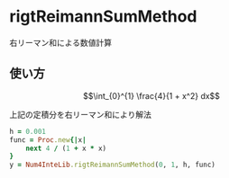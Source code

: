 rigtReimannSumMethod
====================
右リーマン和による数値計算

## 使い方

```math
\int_{0}^{1} \frac{4}{1 + x^2} dx
```
上記の定積分を右リーマン和により解法

```ruby
h = 0.001
func = Proc.new{|x|
    next 4 / (1 + x * x)
}
y = Num4InteLib.rigtReimannSumMethod(0, 1, h, func)
```

